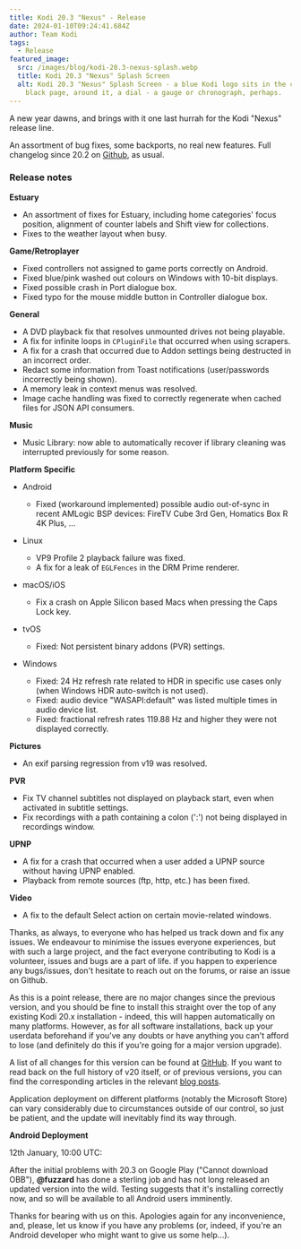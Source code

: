 ```yaml
---
title: Kodi 20.3 "Nexus" - Release
date: 2024-01-10T09:24:41.684Z
author: Team Kodi
tags:
  - Release
featured_image:
  src: /images/blog/kodi-20.3-nexus-splash.webp
  title: Kodi 20.3 "Nexus" Splash Screen
  alt: Kodi 20.3 "Nexus" Splash Screen - a blue Kodi logo sits in the centre of a
    black page, around it, a dial - a gauge or chronograph, perhaps.
---
```

A new year dawns, and brings with it one last hurrah for the Kodi "Nexus" release line.

An assortment of bug fixes, some backports, no real new features. Full changelog since 20.2 on [Github](https://github.com/xbmc/xbmc/compare/20.2-Nexus...20.3-Nexus), as usual.

### **Release notes**

**Estuary**

* An assortment of fixes for Estuary, including home categories' focus position, alignment of counter labels and Shift view for collections.
* Fixes to the weather layout when busy.

**Game/Retroplayer**

* Fixed controllers not assigned to game ports correctly on Android.
* Fixed blue/pink washed out colours on Windows with 10-bit displays.
* Fixed possible crash in Port dialogue box.
* Fixed typo for the mouse middle button in Controller dialogue box.

**General**

* A DVD playback fix that resolves unmounted drives not being playable.
* A fix for infinite loops in `CPluginFile` that occurred when using scrapers.
* A fix for a crash that occurred due to Addon settings being destructed in an incorrect order.
* Redact some information from Toast notifications (user/passwords incorrectly being shown).
* A memory leak in context menus was resolved.
* Image cache handling was fixed to correctly regenerate when cached files for JSON API consumers.

**Music**

* Music Library: now able to automatically recover if library cleaning was interrupted previously for some reason.

**Platform Specific**

* Android

  * Fixed (workaround implemented) possible audio out-of-sync in recent AMLogic BSP devices: FireTV Cube 3rd Gen, Homatics Box R 4K Plus, …
* Linux

  * VP9 Profile 2 playback failure was fixed. 
  * A fix for a leak of `EGLFences` in the DRM Prime renderer.
* macOS/iOS

  * Fix a crash on Apple Silicon based Macs when pressing the Caps Lock key.
* tvOS

  * Fixed: Not persistent binary addons (PVR) settings.
* Windows

  * Fixed: 24 Hz refresh rate related to HDR in specific use cases only (when Windows HDR auto-switch is not used).
  * Fixed: audio device "WASAPI:default" was listed multiple times in audio device list.
  * Fixed: fractional refresh rates 119.88 Hz and higher they were not displayed correctly.

**Pictures**

* An exif parsing regression from v19 was resolved.

**PVR**

* Fix TV channel subtitles not displayed on playback start, even when activated in subtitle settings.
* Fix recordings with a path containing a colon (':') not being displayed in recordings window.

**UPNP**

* A fix for a crash that occurred when a user added a UPNP source without having UPNP enabled.
* Playback from remote sources (ftp, http, etc.) has been fixed.

**Video**

* A fix to the default Select action on certain movie-related windows.

Thanks, as always, to everyone who has helped us track down and fix any issues. We endeavour to minimise the issues everyone experiences, but with such a large project, and the fact everyone contributing to Kodi is a volunteer, issues and bugs are a part of life. if you happen to experience any bugs/issues, don't hesitate to reach out on the forums, or raise an issue on Github.

As this is a point release, there are no major changes since the previous version, and you should be fine to install this straight over the top of any existing Kodi 20.x installation - indeed, this will happen automatically on many platforms. However, as for all software installations, back up your userdata beforehand if you've any doubts or have anything you can't afford to lose (and definitely do this if you're going for a major version upgrade).

A list of all changes for this version can be found at [GitHub](https://github.com/xbmc/xbmc/milestone/159?closed=1). If you want to read back on the full history of v20 itself, or of previous versions, you can find the corresponding articles in the relevant [blog posts](https://kodi.tv/blog/tag/release).

Application deployment on different platforms (notably the Microsoft Store) can vary considerably due to circumstances outside of our control, so just be patient, and the update will inevitably find its way through.

**Android Deployment**

12th January, 10:00 UTC:

After the initial problems with 20.3 on Google Play ("Cannot download OBB"), **@fuzzard** has done a sterling job and has not long released an updated version into the wild. Testing suggests that it's installing correctly now, and so will be available to all Android users imminently.

Thanks for bearing with us on this. Apologies again for any inconvenience, and, please, let us know if you have any problems (or, indeed, if you're an Android developer who might want to give us some help...).


